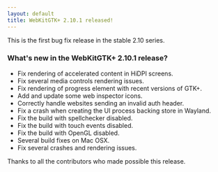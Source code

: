 ```yaml
---
layout: default
title: WebKitGTK+ 2.10.1 released!
---
```


This is the first bug fix release in the stable 2.10 series.

### What's new in the WebKitGTK+ 2.10.1 release?

 - Fix rendering of accelerated content in HiDPI screens.
 - Fix several media controls rendering issues.
 - Fix rendering of progress element with recent versions of GTK+.
 - Add and update some web inspector icons.
 - Correctly handle websites sending an invalid auth header.
 - Fix a crash when creating the UI process backing store in Wayland.
 - Fix the build with spellchecker disabled.
 - Fix the build with touch events disabled.
 - Fix the build with OpenGL disabled.
 - Several build fixes on Mac OSX.
 - Fix several crashes and rendering issues.

Thanks to all the contributors who made possible this release.
